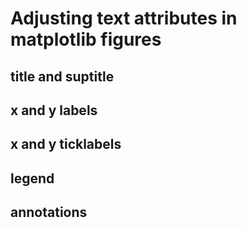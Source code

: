 # Adjusting text attributes in matplotlib figures

## title and suptitle

## x and y labels

## x and y ticklabels

## legend

## annotations
